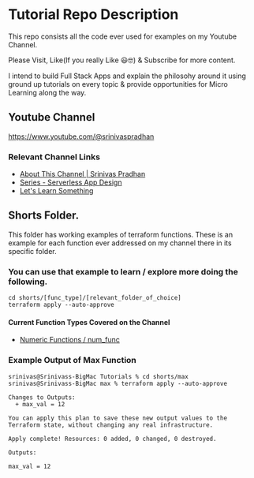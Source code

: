 # Tutorial Repo Description
This repo consists all the code ever used for examples on my Youtube Channel.

Please Visit, Like(If you really Like 😃🤓) & Subscribe for more content.

I intend to build Full Stack Apps and explain the philosohy around it using ground up tutorials on every topic & provide opportunities for Micro Learning along the way.

## Youtube Channel

https://www.youtube.com/@srinivaspradhan

### Relevant Channel Links

 - [About This Channel | Srinivas Pradhan](https://www.youtube.com/watch?v=47P5Fql-6DU)
 - [Series - Serverless App Design](https://www.youtube.com/playlist?list=PLcgwIVZWZ9WhcoaGaChgK-efBa8GiFUsl)
 - [Let's Learn Something](https://www.youtube.com/playlist?list=PLcgwIVZWZ9WhLa4ZUXZb3-_smGQeF1w1G)

## Shorts Folder.

This folder has working examples of terraform functions. These is an example for each function ever addressed on my channel there in its specific folder.

### You can use that example to learn / explore more doing the following.

```
cd shorts/[func_type]/[relevant_folder_of_choice]
terraform apply --auto-approve
```

#### Current Function Types Covered on the Channel
  - [Numeric Functions / num_func](https://github.com/srinivas-pradhan/Youtube-Tutorials/tree/main/shorts/num_func)


### Example Output of Max Function

```
srinivas@Srinivass-BigMac Tutorials % cd shorts/max
srinivas@Srinivass-BigMac max % terraform apply --auto-approve

Changes to Outputs:
  + max_val = 12

You can apply this plan to save these new output values to the Terraform state, without changing any real infrastructure.

Apply complete! Resources: 0 added, 0 changed, 0 destroyed.

Outputs:

max_val = 12
```
